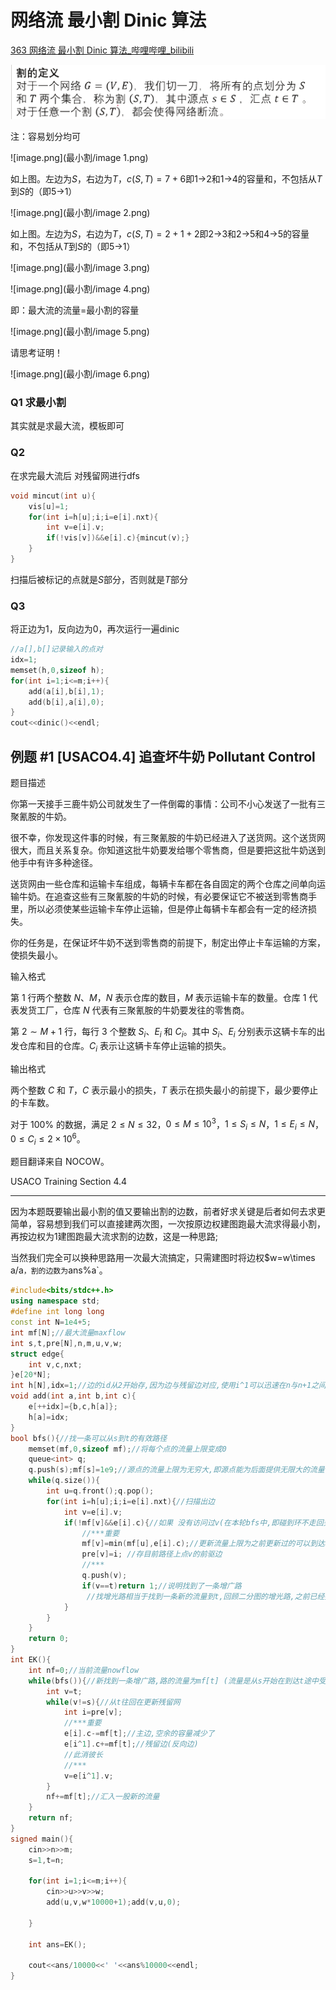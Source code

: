 # 网络流 最小割 Dinic 算法

[363 网络流 最小割 Dinic 算法_哔哩哔哩_bilibili](https://www.bilibili.com/video/BV1iG411s7iX/?spm_id_from=333.788.recommend_more_video.0&vd_source=f45ea4e1e4b3b73d5f07c57b46c43aba)

![image.png](最小割/image.png)

注：容易划分均可

![image.png](最小割/image 1.png)

如上图。左边为$S$，右边为$T$，$c(S,T)=7+6$即1→2和1→4的容量和，不包括从$T$到$S$的（即5→1）

![image.png](最小割/image 2.png)

如上图。左边为$S$，右边为$T$，$c(S,T)=2+1+2$即2→3和2→5和4→5的容量和，不包括从$T$到$S$的（即5→1）

![image.png](最小割/image 3.png)

![image.png](最小割/image 4.png)

即：最大流的流量=最小割的容量

![image.png](最小割/image 5.png)

请思考证明！

![image.png](最小割/image 6.png)

### Q1 求最小割

其实就是求最大流，模板即可

### Q2 

在求完最大流后 对残留网进行dfs

```C++
void mincut(int u){
    vis[u]=1;
    for(int i=h[u];i;i=e[i].nxt){
        int v=e[i].v;
        if(!vis[v])&&e[i].c){mincut(v);}
    }
}
```

扫描后被标记的点就是$S$部分，否则就是$T$部分

### Q3

将正边为1，反向边为0，再次运行一遍dinic

```C++
//a[],b[]记录输入的点对
idx=1;
memset(h,0,sizeof h);
for(int i=1;i<=m;i++){
    add(a[i],b[i],1);
    add(b[i],a[i],0);
}
cout<<dinic()<<endl;
```

## 例题 #1 [USACO4.4] 追查坏牛奶 Pollutant Control

题目描述

你第一天接手三鹿牛奶公司就发生了一件倒霉的事情：公司不小心发送了一批有三聚氰胺的牛奶。

很不幸，你发现这件事的时候，有三聚氰胺的牛奶已经进入了送货网。这个送货网很大，而且关系复杂。你知道这批牛奶要发给哪个零售商，但是要把这批牛奶送到他手中有许多种途径。

送货网由一些仓库和运输卡车组成，每辆卡车都在各自固定的两个仓库之间单向运输牛奶。在追查这些有三聚氰胺的牛奶的时候，有必要保证它不被送到零售商手里，所以必须使某些运输卡车停止运输，但是停止每辆卡车都会有一定的经济损失。

你的任务是，在保证坏牛奶不送到零售商的前提下，制定出停止卡车运输的方案，使损失最小。

输入格式

第 $1$ 行两个整数 $N$、$M$，$N$ 表示仓库的数目，$M$ 表示运输卡车的数量。仓库 $1$ 代表发货工厂，仓库 $N$ 代表有三聚氰胺的牛奶要发往的零售商。

第 $2\sim M+1$ 行，每行 $3$ 个整数 $S_i$、$E_i$ 和 $C_i$。其中 $S_i$、$E_i$ 分别表示这辆卡车的出发仓库和目的仓库。$C_i$ 表示让这辆卡车停止运输的损失。

输出格式

两个整数 $C$ 和 $T$，$C$ 表示最小的损失，$T$ 表示在损失最小的前提下，最少要停止的卡车数。

对于 $100 \%$ 的数据，满足 $2 \le N \le 32$，$0 \le M \le 10^3$，$1 \le S_i \le N$，$1 \le E_i \le N$，$0 \le C_i \le 2 \times 10^6$。

题目翻译来自 NOCOW。

USACO Training Section 4.4

---

因为本题既要输出最小割的值又要输出割的边数，前者好求关键是后者如何去求更简单，容易想到我们可以直接建两次图，一次按原边权建图跑最大流求得最小割，再按边权为1建图跑最大流求割的边数，这是一种思路;

当然我们完全可以换种思路用一次最大流搞定，只需建图时将边权$w=w\times a/a`，割的边数为`ans%a`。

```C++
#include<bits/stdc++.h>
using namespace std;
#define int long long
const int N=1e4+5;
int mf[N];//最大流量maxflow 
int s,t,pre[N],n,m,u,v,w;
struct edge{
	int v,c,nxt;
}e[20*N];
int h[N],idx=1;//边的id从2开始存,因为边与残留边对应,使用i^1可以迅速在n与n+1之间相互转换(n为偶数),不用特判 
void add(int a,int b,int c){
	e[++idx]={b,c,h[a]};
	h[a]=idx;
}
bool bfs(){//找一条可以从s到t的有效路径 
	memset(mf,0,sizeof mf);//将每个点的流量上限变成0
	queue<int> q;
	q.push(s);mf[s]=1e9;//源点的流量上限为无穷大,即源点能为后面提供无限大的流量 
	while(q.size()){
		int u=q.front();q.pop();
		for(int i=h[u];i;i=e[i].nxt){//扫描出边 
			int v=e[i].v;
			if(!mf[v]&&e[i].c){//如果 没有访问过v(在本轮bfs中,即碰到环不走回头路)并且存在这条边/这条边在之前走过但还有空余容量(容量>0) 
				//***重要 
				mf[v]=min(mf[u],e[i].c);//更新流量上限为之前更新过的可以到达u的流量(即点u能提供的最大流量)与u-v见之间的容量的min 
				pre[v]=i; //存目前路径上点v的前驱边
				//***
				q.push(v);
				if(v==t)return 1;//说明找到了一条增广路 
				 //找增光路相当于找到一条新的流量到t,回顾二分图的增光路,之前已经找到的增光路的路径可以调整,但流量不会变化(即不会使之前已经有的流量减小) 
			}
		}
	}
	return 0;
} 
int EK(){
	int nf=0;//当前流量nowflow 
	while(bfs()){//新找到一条增广路,路的流量为mf[t] (流量是从s开始在到达t途中受到限制逐渐减小的,因此到达t的流量才是这条路的流量)
		int v=t;
		while(v!=s){//从t往回在更新残留网 
			int i=pre[v];
			//***重要 
			e[i].c-=mf[t];//主边,空余的容量减少了 
			e[i^1].c+=mf[t];//残留边(反向边) 
			//此消彼长 
			//***
			v=e[i^1].v; 
		}
		nf+=mf[t];//汇入一股新的流量 
	}
	return nf; 
}
signed main(){
	cin>>n>>m;
    s=1,t=n;

	for(int i=1;i<=m;i++){
		cin>>u>>v>>w;
		add(u,v,w*10000+1);add(v,u,0);
		
	}

    int ans=EK();

	cout<<ans/10000<<' '<<ans%10000<<endl; 
}
```


